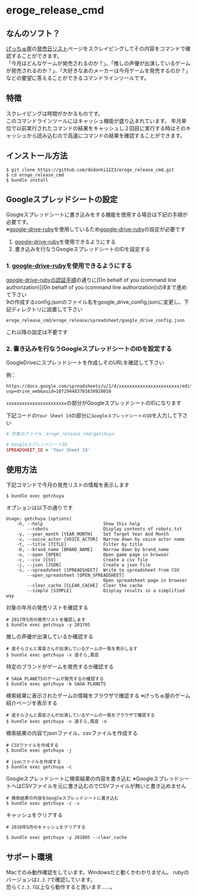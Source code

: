 # eroge_release_cmd

## なんのソフト？
  
[げっちゅ屋](http://www.getchu.com/top.html?gc=gc)の[発売日リスト](http://www.getchu.com/all/price.html?genre=pc_soft&year=2019&month=3&gage=&gall=all)ページをスクレイピングしてその内容をコマンドで確認することができます。  
「今月はどんなゲームが発売されるのか？」、「推しの声優が出演しているゲームが発売されるのか？」、「大好きなあのメーカーは今月ゲームを発売するのか？」などの要望に答えることができるコマンドラインツールです。  

## 特徴

スクレイピングは時間がかかるものです。  
このコマンドラインツールにはキャッシュ機能が盛り込まれています。
年月単位で以前実行されたコマンドの結果をキャッシュし２回目に実行する時はそのキャッシュから読み込むので高速にコマンドの結果を確認することができます。

## インストール方法

```shell
$ git clone https://github.com/dodonki1223/eroge_release_cmd.git
$ cd eroge_release_cmd
$ bundle install
```

## Googleスプレッドシートの設定

Googleスプレッドシートに書き込みをする機能を使用する場合は下記の手順が必要です。  
※[google-drive-ruby](https://github.com/gimite/google-drive-ruby)を使用しているため[google-drive-ruby](https://github.com/gimite/google-drive-ruby)の設定が必要です

1. [google-drive-ruby](https://github.com/gimite/google-drive-ruby)を使用できるようにする
2. 書き込みを行なうGoogleスプレッドシートのIDを設定する

### 1. [google-drive-ruby](https://github.com/gimite/google-drive-ruby)を使用できるようにする 

[google-drive-rubyの認証手順](https://github.com/gimite/google-drive-ruby/blob/master/doc/authorization.md#authorization)の通りに[On behalf of you (command line authorization)](On behalf of you (command line authorization))の8まで進めて下さい  
9の作成するconfig.jsonのファイル名をgoogle_drive_config.jsonに変更し、下記ディレクトリに設置して下さい  

```
eroge_release_cmd/eroge_release/spreadsheet/google_drive_config.json
```

これ以降の設定は不要です

### 2. 書き込みを行なうGoogleスプレッドシートのIDを設定する

GoogleDriveにスプレッドシートを作成しそのURLを確認して下さい

例：
```
https://docs.google.com/spreadsheets/u/1/d/xxxxxxxxxxxxxxxxxxxxxxx/edit?usp=drive_web&ouid=107294483781638928010
```

`xxxxxxxxxxxxxxxxxxxxxxx`の部分がGoogleスプレッドシートのIDになります


下記コードの`Your Sheet Id`の部分に`GoogleスプレッドシートのID`を入力して下さい


```ruby
# 対象のファイル：eroge_release_cmd/getchuya

# GoogleスプレッドシートID
SPREADSHEET_ID = 'Your Sheet Id'
```

## 使用方法

下記コマンドで今月の発売リストの情報を表示します

```shell
$ bundle exec getchuya
```

オプションは以下の通りです

```shell
Usage: getchuya [options]
    -h, --help                       Show this help
        --robots                     Display contents of robots.txt
    -y, --year_month [YEAR_MONTH]    Set Target Year And Month
    -v, --voice_actor [VOICE_ACTOR]  Narrow down by voice actor name
    -t, --title [TITLE]              Filter by title
    -b, --brand_name [BRAND_NAME]    Narrow down by brand_name
    -o, --open [OPEN]                Open game page in browser
    -c, --csv [CSV]                  Create a csv file
    -j, --json [JSON]                Create a json file
    -s, --spreadsheet [SPREADSHEET]  Write to spreadsheet from CSV
        --open_spreadsheet [OPEN_SPREADSHEET]
                                     Open spreadsheet page in browser
        --clear_cache [CLEAR_CACHE]  Clear the cache
        --simple [SIMPLE]            Display results in a simplified way
```

対象の年月の発売リストを確認する

```shell
# 2017年5月の発売リストを確認します
$ bundle exec getchuya -y 201705
```

推しの声優が出演しているか確認する

```shell
# 遥そらさんと風音さんが出演しているゲームの一覧を表示します
$ bundle exec getchuya -v 遥そら,風音
```

特定のブランドがゲームを発売するか確認する

```shell
# SAGA PLANETSのゲームが発売するか確認する
$ bundle exec getchuya -b SAGA PLANETS
```

検索結果に表示されたゲームの情報をブラウザで確認する
※げっちゅ屋のゲーム紹介ページを表示する

```shell
# 遥そらさんと風音さんが出演しているゲームの一覧をブラウザで確認する 
$ bundle exec getchuya -v 遥そら,風音 -o
```

検索結果の内容でjsonファイル、csvファイルを作成する

```shell
# CSVファイルを作成する
$ bundle exec getchuya -j

# jsonファイルを作成する
$ bundle exec getchuya -c
```

Googleスプレッドシートに検索結果の内容を書き込む
※GoogleスプレッドシートへはCSVファイルを元に書き込むのでCSVファイルが無いと書き込めません

```shell
# 検索結果の内容をGoogleスプレッドシートに書き込む
$ bundle exec getchuya -c -s
```

キャッシュをクリアする

```shell
# 2018年5月のキャッシュをクリアする

$ bundle exec getchuya -y 201805 --clear_cache
```

## サポート環境

Macでのみ動作確認をしています。Windowsだと動くかわかりません。
rubyのバージョンは`2.3.7`で確認しています。  
恐らく`2.3.7`以上なら動作すると思います……。
